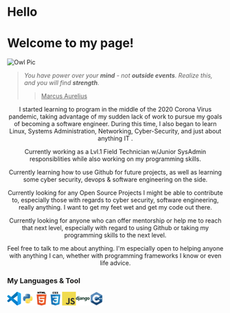 # **Hello**
# **Welcome to my page!**

![Owl Pic](https://i2.wp.com/ornithology.com/wp-content/uploads/2016/01/owl-eyes.jpg)


>*You have power over your **mind** - not **outside events**.* 
>*Realize this, and you will find **strength**.*
>><ins>Marcus Aurelius</ins>

<p align="center">I started learning to program in the middle of the 2020 Corona Virus pandemic, taking advantage of my sudden lack of work to pursue my goals of becoming a software engineer.
During this time, I also began to learn Linux, Systems Administration, Networking, Cyber-Security, and just about anything IT . </p>


<p align="center">Currently working as a Lvl.1 Field Technician w/Junior SysAdmin responsiblities while also working on my programming skills.</p> 

<p align="center">Currently learning how to use Github for future projects, as well as learning some cyber security, devops & software engineering on the side.</p>

<p align="center">Currently looking for any Open Source Projects I might be able to contribute to, especially those with regards to cyber security, software engineering, really anything. I want to get my feet wet and get my code out there. </p>
 
<p align="center">Currently looking for anyone who can offer mentorship or help me to reach that next level, especially with regard to using Github or taking my programming skills to the next level.</p>

<p align="center">Feel free to talk to me about anything. 
I'm especially open to helping anyone with anything I can, whether with programming frameworks I know or even life advice. </p>


[//]: # (|Languages & modules I am proficient with | Languages I have experience with | 
|:---:|:---:|
| Python | C++ | 
| Django | Javascript | 
| BeautifulSoup | 
| Pandas |)  

### My Languages & Tool

<img align="left" alt="vsc" height="32px" width="32px" src="https://raw.githubusercontent.com/github/explore/80688e429a7d4ef2fca1e82350fe8e3517d3494d/topics/visual-studio-code/visual-studio-code.png"/>
<img align="left" alt="python" height="32px" width="32px" src="https://raw.githubusercontent.com/github/explore/80688e429a7d4ef2fca1e82350fe8e3517d3494d/topics/python/python.png"/>
<img align="left" alt="html5" height="32px" width="32px" src="https://raw.githubusercontent.com/github/explore/80688e429a7d4ef2fca1e82350fe8e3517d3494d/topics/html/html.png"/>
<img align="left" alt="css" height="32px" width="32px" src="https://raw.githubusercontent.com/github/explore/80688e429a7d4ef2fca1e82350fe8e3517d3494d/topics/css/css.png"/>
<img align="left" alt="JavaScript" height="32px" width="32px" src="https://raw.githubusercontent.com/github/explore/80688e429a7d4ef2fca1e82350fe8e3517d3494d/topics/javascript/javascript.png"/>
<img align="left" alt="Django" height="32px" width="32px" src="https://raw.githubusercontent.com/github/explore/80688e429a7d4ef2fca1e82350fe8e3517d3494d/topics/django/django.png"/>
<img align="left" alt="C++" height="32px" width="32px" src="https://raw.githubusercontent.com/github/explore/80688e429a7d4ef2fca1e82350fe8e3517d3494d/topics/cpp/cpp.png"/>

<br>
<br>
<br>
<br>
